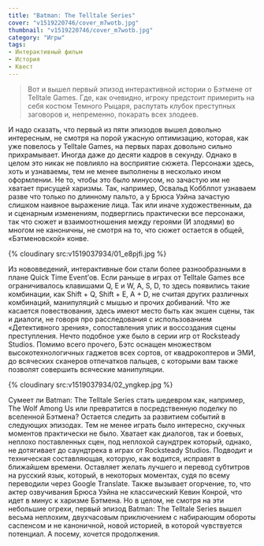 ```yaml
---
title: "Batman: The Telltale Series"
cover: "v1519220746/cover_m7wotb.jpg"
thumbnail: "v1519220746/cover_m7wotb.jpg"
category: "Игры"
tags:
- Интерактивный фильм
- История
- Квест
---
```


> Вот и вышел первый эпизод интерактивной истории о Бэтмене от Telltale Games. Где, как очевидно, игроку предстоит примерить на себя костюм Темного Рыцаря, распутать клубок преступных заговоров и, непременно, покарать всех злодеев.

И надо сказать, что первый из пяти эпизодов вышел довольно интересным, не смотря на порой ужасную оптимизацию, которая, как уже повелось у Telltale Games, на первых парах довольно сильно прихрамывает. Иногда даже до десяти кадров в секунду. Однако в целом это никак не повлияло на восприятие сюжета. Персонажи здесь, хоть и узнаваемы, тем не менее выполнены в несколько ином оформлении. Не то, чтобы это было минусом, но зачастую им не хватает присущей харизмы. Так, например, Освальд Кобблпот узнаваем разве что только по длинному пальто, а у Брюса Уэйна зачастую слишком наивное выражение лица. Так или иначе художественным, да и сценарным изменениям, подверглись практически все персонажи, так что сюжет и взаимоотношения между героями (И злодями) во многом не каноничны, не смотря на то, что сюжет остается в общей, «Бэтменовской» конве.

{% cloudinary src:v1519037934/01_e8pjfi.jpg %}

Из нововведений, интерактивные бои стали более разнообразными в плане Quick Time Event’ов. Если раньше в играх от Telltale Games все ограничивалось клавишами Q, E и W, A, S, D, то здесь появились такие комбинации, как Shift + Q, Shift + E, A + D, не считая других различных комбинаций, манипуляций с мышью и прочих добиваний. Что же касается повествования, здесь имеют место быть как экшен сцены, так и диалоги, не говоря про расследования с использованием «Детективного зрения», сопоставления улик и воссоздания сцены преступления. Нечто подобное уже было в серии игр от Rocksteady Studios. Помимо всего прочего, Бэтс оснащен множеством высокотехнологичных гаджетов всех сортов, от квадрокоптеров и ЭМИ, до всяческих сканеров отпечатков пальцев, с которыми вам также позволят совершить всяческие манипуляции.

{% cloudinary src:v1519037934/02_yngkep.jpg %}

Сумеет ли Batman: The Telltale Series стать шедевром как, например, The Wolf Among Us или превратится в посредственную поделку по вселенной Бэтмена? Остается следить за развитием событий в следующих эпизодах. Тем не менее играть было интересно, скучных моментов практически не было. Хватает как диалогов, так и боевых, неплохо поставленных сцен, под неплохой саундтрек который, однако, не дотягивает до саундтрека в играх от Rocksteady Studios. Подводит и техническая составляющая, которую, как водится, исправят в ближайшем времени. Оставляет желать лучшего и перевод субтитров на русский язык, который, в некоторых моментах, судя по всему переводили через Google Translate. Также вызывает огорчение, то, что актер озвучивания Брюса Уэйна не классический Кевин Конрой, что идет в минус к харизме Бэтмена. Но в целом, не смотря на эти небольшие огрехи, первый эпизод Batman: The Telltale Series вышел весьма неплохим, двухчасовым приключением с набирающим обороты саспенсом и не каноничной, новой историей, в которой чувствуется потенциал. А посему, хочется продолжения.